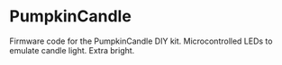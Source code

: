 PumpkinCandle
=============

Firmware code for the PumpkinCandle DIY kit. Microcontrolled LEDs to emulate candle light. Extra bright.